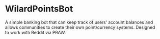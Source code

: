 # WilardPointsBot
A simple banking bot that can keep track of users' account balances and allows communities to create their own point/currency systems. Designed to work with Reddit via PRAW.
